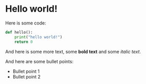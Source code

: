 # Hello world!

Here is some code:

```python
def hello():
    print("hello world!")
    return 0
```

And here is some more text, some **bold text** and some *italic text*.

And here are some bullet points:

* Bullet point 1
* Bullet point 2